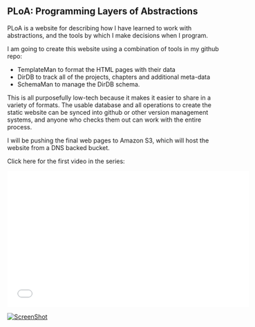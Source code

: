## PLoA: Programming Layers of Abstractions

PLoA is a website for describing how I have learned to work with abstractions, and the tools by which I make decisions when I program.

I am going to create this website using a combination of tools in my github repo: 

 - TemplateMan to format the HTML pages with their data
 - DirDB to track all of the projects, chapters and additional meta-data
 - SchemaMan to manage the DirDB schema.

This is all purposefully low-tech because it makes it easier to share in a variety of formats.  The usable database and all operations to create the static website can be synced into github or other version management systems, and anyone who checks them out can work with the entire process.

I will be pushing the final web pages to Amazon S3, which will host the website from a DNS backed bucket.

Click here for the first video in the series:

<iframe width="560" height="315" src="//www.youtube.com/embed/X0fhWTyhMkM" frameborder="0" allowfullscreen></iframe>

[![ScreenShot](https://raw.github.com/ghowland/ploa/master/docs/images/ploa_000.png)](http://youtu.be/X0fhWTyhMkM)

